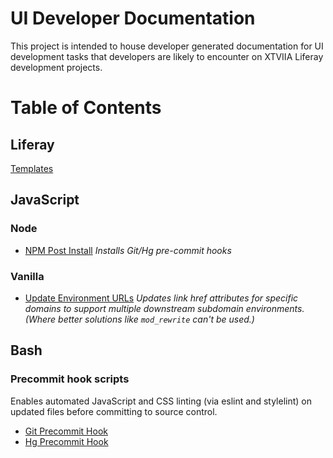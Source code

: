 # UI Developer Documentation

This project is intended to house developer generated documentation for UI development tasks that developers are likely to encounter on XTVIIA Liferay development projects.

# Table of Contents

## Liferay

[Templates](./liferay/templates/README.md)

## JavaScript

### Node

* [NPM Post Install](./js/node/post-install.js) _Installs Git/Hg pre-commit hooks_

### Vanilla

* [Update Environment URLs](./js/vanilla/update-environment-urls.js) _Updates link href attributes for specific domains to support multiple downstream subdomain environments. (Where better solutions like `mod_rewrite` can't be used.)_

## Bash

### Precommit hook scripts
Enables automated JavaScript and CSS linting (via eslint and stylelint) on updated files before committing to source control.

* [Git Precommit Hook](./bash/pre-commit.sh)
* [Hg Precommit Hook](./bash/hg-precommit.sh)
